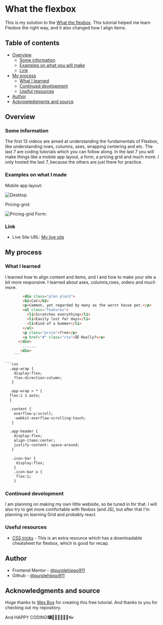 # What the flexbox

This is my solution to the [What the flexbox](https://flexbox.io). This tutorial helped me learn Flexbox the right way, and it also changed how I align items.

## Table of contents

  - [Overview](#overview)
    - [Some information](#some-information)
    - [Examples on what you will make](#examples-on-what-you-will-make)
    - [Link](#link)
  - [My process](#my-process)
    - [What I learned](#what-i-learned)
    - [Continued development](#continued-development)
    - [Useful resources](#useful-resources)
  - [Author](#author)
  - [Acknowledgments and source](#acknowledgments-and-source)
 

## Overview

### Some information
The first 13 videos are aimed at understanding the fundamentals of Flexbox, like understanding rows, columns, axes, wrapping centering and etc. The last 7 are coding tutorials which you can follow along. In the last 7 you will make things like a mobile app layout, a form, a pricing grid and much more. I only hosted the last 7, because the others are just there for practice. 

### Examples on what I made
Mobile app layout:

![Desktop](screenshot/appLayout.jpg)

Pricing-grid:

![Pricing-grid](screenshot/pricingGrid.jpg) 
Form:

### Link

- Live Site URL: [My live site](https://purplehippo911.github.io/flexbox/)

## My process

### What I learned
I learned how to align content and items, and I and how to make your site a bit more responsive. I learned about axes, columns,rows, orders and much more. 

```html
        <div class="plan plan1">
        <h2>Cat</h2>
        <p>Common, yet regarded by many as the worst house pet.</p>
        <ul class="features">
          <li>Scratches everything</li>
          <li>Easily lost for days</li>
          <li>Kind of a bummer</li>
        </ul>
        <p class="price">free</p>
        <a href="#" class="cta">😾 Really?</a>
      </div>
        ......
       <div>
    ```

```css
  .app-wrap {
    display:flex;
    flex-direction:column;
   }

  .app-wrap > * {
  flex:1 1 auto;
  }

  .content {
    overflow-y:scroll;
    -webkit-overflow-scrolling:touch;
   }

  .app-header {
    display:flex;
    align-items:center;
    justify-content: space-around;
   }

   .icon-bar {
     display:flex;
    }
    .icon-bar a {
     flex:1;
    }
```

### Continued development
I am planning on making my own little webisite, so be tuned in for that. I will also try to get more comfortable with flexbox (and JS), but after that I'm planning on learning Grid and probably react.   

### Useful resources

- [CSS tricks](https://www.youtube.com/watch?v=TAB_v6yBXIE&t=436s&ab_channel=KevinPowell) - This is an extra resource which has a downloadable cheatsheet for flexbox, which is good for recap.  
 
## Author

- Frontend Mentor - [@purplehippo911](https://www.frontendmentor.io/profile/purplehippo911)
- Github - [@purplehippo911](https://www.github.com/purplehippo911)


## Acknowledgments and source

Huge thanks to [Wes Bos](https://wesbos.com) for creating  this free tutorial. And thanks to you for checking out my repository. 

And HAPPY CODING!🎆🍙🍕🧨🧶🧶🛒👓 
                                                                
